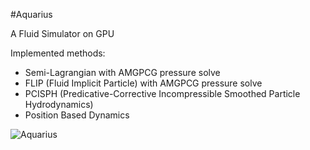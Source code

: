 #Aquarius

A Fluid Simulator on GPU

Implemented methods:
* Semi-Lagrangian with AMGPCG pressure solve
* FLIP (Fluid Implicit Particle) with AMGPCG pressure solve
* PCISPH (Predicative-Corrective Incompressible Smoothed Particle Hydrodynamics)
* Position Based Dynamics

![Aquarius](demo/recording_0.gif)